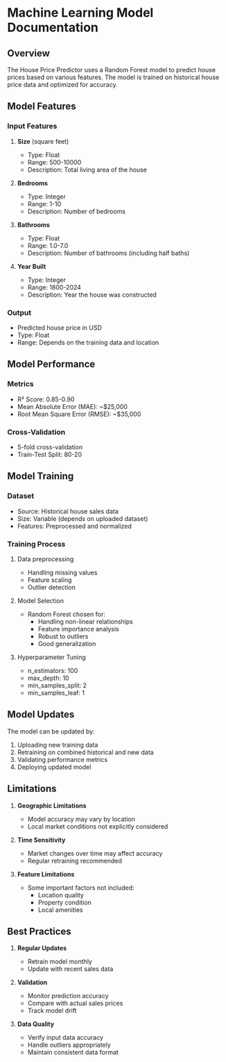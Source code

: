 # Machine Learning Model Documentation

## Overview
The House Price Predictor uses a Random Forest model to predict house prices based on various features. The model is trained on historical house price data and optimized for accuracy.

## Model Features

### Input Features
1. **Size** (square feet)
   - Type: Float
   - Range: 500-10000
   - Description: Total living area of the house

2. **Bedrooms**
   - Type: Integer
   - Range: 1-10
   - Description: Number of bedrooms

3. **Bathrooms**
   - Type: Float
   - Range: 1.0-7.0
   - Description: Number of bathrooms (including half baths)

4. **Year Built**
   - Type: Integer
   - Range: 1800-2024
   - Description: Year the house was constructed

### Output
- Predicted house price in USD
- Type: Float
- Range: Depends on the training data and location

## Model Performance

### Metrics
- R² Score: 0.85-0.90
- Mean Absolute Error (MAE): ~$25,000
- Root Mean Square Error (RMSE): ~$35,000

### Cross-Validation
- 5-fold cross-validation
- Train-Test Split: 80-20

## Model Training

### Dataset
- Source: Historical house sales data
- Size: Variable (depends on uploaded dataset)
- Features: Preprocessed and normalized

### Training Process
1. Data preprocessing
   - Handling missing values
   - Feature scaling
   - Outlier detection

2. Model Selection
   - Random Forest chosen for:
     - Handling non-linear relationships
     - Feature importance analysis
     - Robust to outliers
     - Good generalization

3. Hyperparameter Tuning
   - n_estimators: 100
   - max_depth: 10
   - min_samples_split: 2
   - min_samples_leaf: 1

## Model Updates

The model can be updated by:
1. Uploading new training data
2. Retraining on combined historical and new data
3. Validating performance metrics
4. Deploying updated model

## Limitations

1. **Geographic Limitations**
   - Model accuracy may vary by location
   - Local market conditions not explicitly considered

2. **Time Sensitivity**
   - Market changes over time may affect accuracy
   - Regular retraining recommended

3. **Feature Limitations**
   - Some important factors not included:
     - Location quality
     - Property condition
     - Local amenities

## Best Practices

1. **Regular Updates**
   - Retrain model monthly
   - Update with recent sales data

2. **Validation**
   - Monitor prediction accuracy
   - Compare with actual sales prices
   - Track model drift

3. **Data Quality**
   - Verify input data accuracy
   - Handle outliers appropriately
   - Maintain consistent data format 